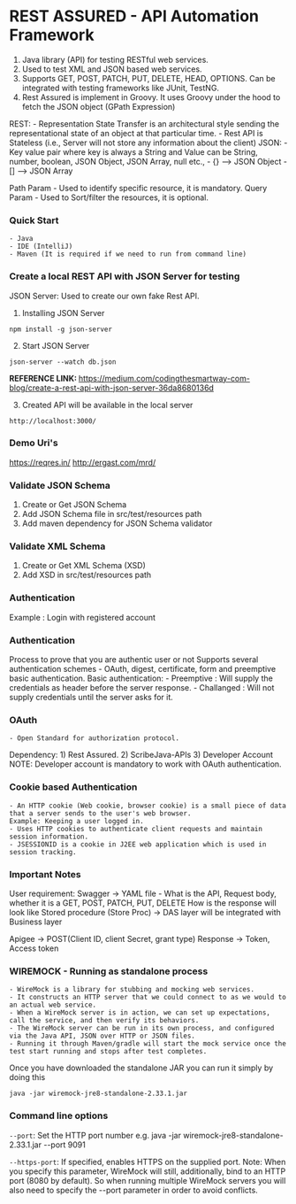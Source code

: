 # REST ASSURED - API Automation Framework

1) Java library (API) for testing RESTful web services.
2) Used to test XML and JSON based web services.
3) Supports GET, POST, PATCH, PUT, DELETE, HEAD, OPTIONS. Can be integrated with testing frameworks like JUnit, TestNG.
4) Rest Assured is implement in Groovy. It uses Groovy under the hood to fetch the JSON object (GPath Expression)

REST:
	- Representation State Transfer is an architectural style sending the representational state of an object at that particular time.
	- Rest API is Stateless (i.e., Server will not store any information about the client)
JSON:
    - Key value pair where key is always a String and Value can be String, number, boolean, JSON Object, JSON Array, null etc.,
    - {} --> JSON Object
    - [] --> JSON Array

Path Param - Used to identify specific resource, it is mandatory.
Query Param - Used to Sort/filter the resources, it is optional.

### Quick Start
	- Java
	- IDE (IntelliJ)
	- Maven (It is required if we need to run from command line)

### Create a local REST API with JSON Server for testing
JSON Server: Used to create our own fake Rest API.
1) Installing JSON Server 
```
npm install -g json-server
```
2) Start JSON Server
```
json-server --watch db.json
```
<b>REFERENCE LINK: </b>
https://medium.com/codingthesmartway-com-blog/create-a-rest-api-with-json-server-36da8680136d

3) Created API will be available in the local server 
```
http://localhost:3000/
```

### Demo Uri's
https://reqres.in/
http://ergast.com/mrd/

### Validate JSON Schema
1) Create or Get JSON Schema
2) Add JSON Schema file in src/test/resources path
3) Add maven dependency for JSON Schema validator

### Validate XML Schema
1) Create or Get XML Schema (XSD)
2) Add XSD in src/test/resources path

### Authentication
Example : Login with registered account

### Authentication
Process to prove that you are authentic user or not
Supports several authentication schemes - OAuth, digest, certificate, form and preemptive basic authentication.
Basic authentication:
	- Preemptive : Will supply the credentials as header before the server response.
	- Challanged : Will not supply credentials until the server asks for it.

### OAuth
 	- Open Standard for authorization protocol.
 Dependency:
 	1) Rest Assured.
 	2) ScribeJava-APIs
 	3) Developer Account
 NOTE: Developer account is mandatory to work with OAuth authentication.

### Cookie based Authentication
 	- An HTTP cookie (Web cookie, browser cookie) is a small piece of data that a server sends to the user's web browser.
 	Example: Keeping a user logged in.
 	- Uses HTTP cookies to authenticate client requests and maintain session information.
 	- JSESSIONID is a cookie in J2EE web application which is used in session tracking.
 	
### Important Notes
User requirement: Swagger -> YAML file - What is the API, Request body, whether it is a GET, POST, PATCH, PUT, DELETE
	How is the response will look like
Stored procedure (Store Proc) -> DAS layer will be integrated with Business layer

Apigee -> POST(Client ID, client Secret, grant type) Response -> Token, Access token

### WIREMOCK - Running as standalone process
	- WireMock is a library for stubbing and mocking web services. 
	- It constructs an HTTP server that we could connect to as we would to an actual web service.
	- When a WireMock server is in action, we can set up expectations, call the service, and then verify its behaviors.
	- The WireMock server can be run in its own process, and configured via the Java API, JSON over HTTP or JSON files.
	- Running it through Maven/gradle will start the mock service once the test start running and stops after test completes.

Once you have downloaded the standalone JAR you can run it simply by doing this
```
java -jar wiremock-jre8-standalone-2.33.1.jar
```

### Command line options
`--port`: Set the HTTP port number e.g. java -jar wiremock-jre8-standalone-2.33.1.jar --port 9091

`--https-port`: If specified, enables HTTPS on the supplied port. 
Note: When you specify this parameter, WireMock will still, additionally, bind to an HTTP port (8080 by default). 
So when running multiple WireMock servers you will also need to specify the --port parameter in order to avoid conflicts.